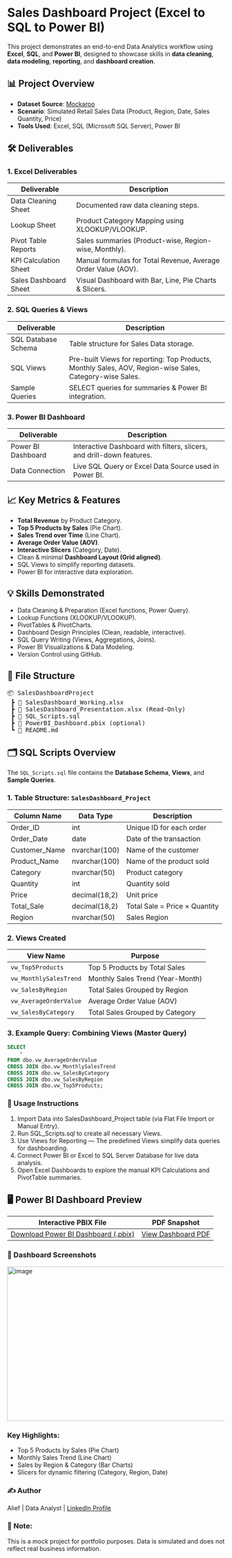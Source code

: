 # Sales Dashboard Project (Excel to SQL to Power BI)

This project demonstrates an end-to-end Data Analytics workflow using **Excel**, **SQL**, and **Power BI**, designed to showcase skills in **data cleaning**, **data modeling**, **reporting**, and **dashboard creation**.

## 📊 Project Overview
- **Dataset Source**: [Mockaroo](https://mockaroo.com/)
- **Scenario**: Simulated Retail Sales Data (Product, Region, Date, Sales Quantity, Price)
- **Tools Used**: Excel, SQL (Microsoft SQL Server), Power BI

## 🛠 Deliverables
### 1. Excel Deliverables
| Deliverable | Description |
|-------------|-------------|
| Data Cleaning Sheet | Documented raw data cleaning steps. |
| Lookup Sheet | Product Category Mapping using XLOOKUP/VLOOKUP. |
| Pivot Table Reports | Sales summaries (Product-wise, Region-wise, Monthly). |
| KPI Calculation Sheet | Manual formulas for Total Revenue, Average Order Value (AOV). |
| Sales Dashboard Sheet | Visual Dashboard with Bar, Line, Pie Charts & Slicers. |

### 2. SQL Queries & Views
| Deliverable | Description |
|-------------|-------------|
| SQL Database Schema | Table structure for Sales Data storage. |
| SQL Views | Pre-built Views for reporting: Top Products, Monthly Sales, AOV, Region-wise Sales, Category-wise Sales. |
| Sample Queries | SELECT queries for summaries & Power BI integration. |

### 3. Power BI Dashboard
| Deliverable | Description |
|-------------|-------------|
| Power BI Dashboard | Interactive Dashboard with filters, slicers, and drill-down features. |
| Data Connection | Live SQL Query or Excel Data Source used in Power BI. |

## 📈 Key Metrics & Features
- **Total Revenue** by Product Category.
- **Top 5 Products by Sales** (Pie Chart).
- **Sales Trend over Time** (Line Chart).
- **Average Order Value (AOV)**.
- **Interactive Slicers** (Category, Date).
- Clean & minimal **Dashboard Layout (Grid aligned)**.
- SQL Views to simplify reporting datasets.
- Power BI for interactive data exploration.

## 💡 Skills Demonstrated
- Data Cleaning & Preparation (Excel functions, Power Query).
- Lookup Functions (XLOOKUP/VLOOKUP).
- PivotTables & PivotCharts.
- Dashboard Design Principles (Clean, readable, interactive).
- SQL Query Writing (Views, Aggregations, Joins).
- Power BI Visualizations & Data Modeling.
- Version Control using GitHub.

## 📂 File Structure
<pre>
📦 SalesDashboardProject
 ┣ 📄 SalesDashboard_Working.xlsx
 ┣ 📄 SalesDashboard_Presentation.xlsx (Read-Only)
 ┣ 📄 SQL_Scripts.sql
 ┣ 📄 PowerBI_Dashboard.pbix (optional)
 ┗ 📄 README.md
</pre>

## 🗂️ SQL Scripts Overview
The `SQL_Scripts.sql` file contains the **Database Schema**, **Views**, and **Sample Queries**.

### 1. Table Structure: `SalesDashboard_Project`
| Column Name     | Data Type          | Description                        |
|-----------------|-------------------|------------------------------------|
| Order_ID         | int                | Unique ID for each order           |
| Order_Date       | date               | Date of the transaction            |
| Customer_Name    | nvarchar(100)      | Name of the customer               |
| Product_Name     | nvarchar(100)      | Name of the product sold           |
| Category         | nvarchar(50)       | Product category                   |
| Quantity         | int                | Quantity sold                      |
| Price            | decimal(18,2)      | Unit price                         |
| Total_Sale       | decimal(18,2)      | Total Sale = Price × Quantity      |
| Region           | nvarchar(50)       | Sales Region                       |

### 2. Views Created
| View Name                | Purpose                                  |
|--------------------------|------------------------------------------|
| `vw_Top5Products`         | Top 5 Products by Total Sales            |
| `vw_MonthlySalesTrend`    | Monthly Sales Trend (Year-Month)         |
| `vw_SalesByRegion`        | Total Sales Grouped by Region            |
| `vw_AverageOrderValue`    | Average Order Value (AOV)                |
| `vw_SalesByCategory`      | Total Sales Grouped by Category          |

### 3. Example Query: Combining Views (Master Query)
```sql
SELECT        
    *
FROM dbo.vw_AverageOrderValue
CROSS JOIN dbo.vw_MonthlySalesTrend
CROSS JOIN dbo.vw_SalesByCategory
CROSS JOIN dbo.vw_SalesByRegion
CROSS JOIN dbo.vw_Top5Products;

```

### 🚀 Usage Instructions
1. Import Data into SalesDashboard_Project table (via Flat File Import or Manual Entry).
2. Run SQL_Scripts.sql to create all necessary Views.
3. Use Views for Reporting — The predefined Views simplify data queries for dashboarding.
4. Connect Power BI or Excel to SQL Server Database for live data analysis.
5. Open Excel Dashboards to explore the manual KPI Calculations and PivotTable summaries.


## 🖥 Power BI Dashboard Preview

| Interactive PBIX File | PDF Snapshot | 
|-----------------------|--------------|
| [Download Power BI Dashboard (.pbix)](https://github.com/alief-danial/Excel-SQL-PowerBI-Project/blob/main/PowerBI_Dashboard.pbix) | [View Dashboard PDF](https://github.com/alief-danial/Excel-SQL-PowerBI-Project/blob/main/PowerBI_Dashboard.pdf) |

### 📸 Dashboard Screenshots
<img width="619" height="358" alt="image" src="https://github.com/user-attachments/assets/039acd1a-1376-47ba-97af-50864a274fc3" />



### Key Highlights:
- Top 5 Products by Sales (Pie Chart)
- Monthly Sales Trend (Line Chart)
- Sales by Region & Category (Bar Charts)
- Slicers for dynamic filtering (Category, Region, Date)



### ✍ Author
Alief | Data Analyst | [LinkedIn Profile](https://www.linkedin.com/in/alieffadzil/)


### 📢 Note:
This is a mock project for portfolio purposes. Data is simulated and does not reflect real business information.


